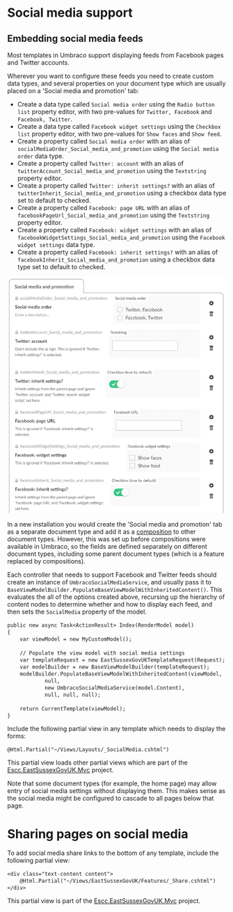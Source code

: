 # Social media support

## Embedding social media feeds

Most templates in Umbraco support displaying feeds from Facebook pages and Twitter accounts.

Wherever you want to configure these feeds you need to create custom data types, and several properties on your document type which are usually placed on a 'Social media and promotion' tab:

*  Create a data type called `Social media order` using the `Radio button list` property editor, with two pre-values for `Twitter, Facebook` and `Facebook, Twitter`.
*  Create a data type called `Facebook widget settings` using the `Checkbox list` property editor, with two pre-values for `Show faces` and `Show feed`.
*  Create a property called `Social media order` with an alias of `socialMediaOrder_Social_media_and_promotion` using the `Social media order` data type. 
*  Create a property called `Twitter: account` with an alias of  `twitterAccount_Social_media_and_promotion` using the `Textstring` property editor.
*  Create a property called `Twitter: inherit settings?` with an alias of `twitterInherit_Social_media_and_promotion` using a checkbox data type set to default to checked.
*  Create a property called `Facebook: page URL` with an alias of `facebookPageUrl_Social_media_and_promotion` using the `Textstring` property editor.
*  Create a property called `Facebook: widget settings` with an alias of `facebookWidgetSettings_Social_media_and_promotion` using the `Facebook widget settings` data type.
*  Create a property called `Facebook: inherit settings?` with an alias of `facebookInherit_Social_media_and_promotion` using a checkbox data type set to default to checked.

![Properties used for social media support](SocialMedia.png)

In a new installation you would create the 'Social media and promotion' tab as a separate document type and add it as a [composition](https://our.umbraco.com/documentation/Getting-Started/Data/Defining-content/#creating-a-document-type) to other document types. However, this was set up before compositions were available in Umbraco, so the fields are defined separately on different document types, including some parent document types (which is a feature replaced by compositions).

Each controller that needs to support Facebook and Twitter feeds should create an instance of `UmbracoSocialMediaService`, and usually pass it to `BaseViewModelBuilder.PopulateBaseViewModelWithInheritedContent()`. This evaluates the all of the options created above, recursing up the hierarchy of content nodes to determine whether and how to display each feed, and then sets the `SocialMedia` property of the model.

	public new async Task<ActionResult> Index(RenderModel model)
    {
		var viewModel = new MyCustomModel();

		// Populate the view model with social media settings
		var templateRequest = new EastSussexGovUKTemplateRequest(Request);
		var modelBuilder = new BaseViewModelBuilder(templateRequest);
		modelBuilder.PopulateBaseViewModelWithInheritedContent(viewModel, 
                null,  
				new UmbracoSocialMediaService(model.Content), 
				null, null, null);

        return CurrentTemplate(viewModel);
	} 

Include the following partial view in any template which needs to display the forms:

	@Html.Partial("~/Views/Layouts/_SocialMedia.cshtml")

This partial view loads other partial views which are part of the [Escc.EastSussexGovUK.Mvc](https://github.com/east-sussex-county-council/Escc.EastSussexGovUK/blob/master/DotNetFrameworkMvc.md#add-common-features-to-pages-using-partial-views) project.

Note that some document types (for example, the home page) may allow entry of social media settings without displaying them. This makes sense as the social media might be configured to cascade to all pages below that page.

# Sharing pages on social media

To add social media share links to the bottom of any template, include the following partial view:

	<div class="text-content content">
    	@Html.Partial("~/Views/EastSussexGovUK/Features/_Share.cshtml")
	</div>

This partial view is part of the [Escc.EastSussexGovUK.Mvc](https://github.com/east-sussex-county-council/Escc.EastSussexGovUK/blob/master/DotNetFrameworkMvc.md#add-common-features-to-pages-using-partial-views) project.